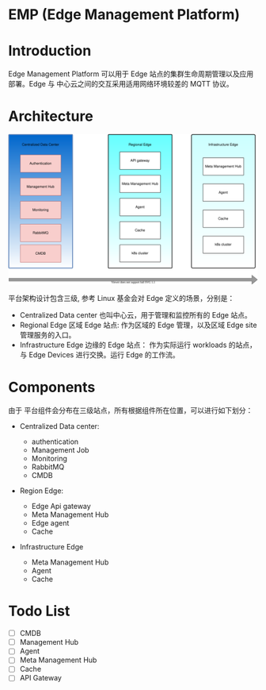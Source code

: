 # EMP (Edge Management Platform)

# Introduction
  Edge Management Platform 可以用于 Edge 站点的集群生命周期管理以及应用部署。Edge 与
中心云之间的交互采用适用网络环境较差的 MQTT 协议。

# Architecture
![avatar](./docs/edge-platform.svg)

 平台架构设计包含三级, 参考 Linux 基金会对 Edge 定义的场景，分别是：
 - Centralized Data center 也叫中心云，用于管理和监控所有的 Edge 
站点。
 - Regional Edge 区域 Edge 站点: 作为区域的 Edge 管理，以及区域 Edge site 管理服务的入口。
 - Infrastructure Edge 边缘的 Edge 站点： 作为实际运行 workloads 的站点，与 Edge Devices
进行交换。运行 Edge 的工作流。

# Components
由于 平台组件会分布在三级站点，所有根据组件所在位置，可以进行如下划分：
- Centralized Data center:
    - authentication
    - Management Job
    - Monitoring
    - RabbitMQ
    - CMDB

- Region Edge:
    - Edge Api gateway
    - Meta Management Hub
    - Edge agent
    - Cache

- Infrastructure Edge
    - Meta Management Hub
    - Agent
    - Cache
    
# Todo List
- [ ] CMDB
- [ ] Management Hub
- [ ] Agent
- [ ] Meta Management Hub
- [ ] Cache
- [ ] API Gateway 
